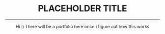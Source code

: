<html>

<head>
<style type="text/css">
	.center { text-align:center; }
</style>
</head>
	

<body>
	<h1 class="center">PLACEHOLDER TITLE</h1>
	<hr>
	<p class="center">Hi :) There will be a portfolio here once i figure out how this works
	</p>
	
</body>
</html>
